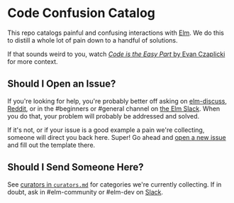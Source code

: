 # Code Confusion Catalog

This repo catalogs painful and confusing interactions with [Elm](http://elm-lang.org/).
We do this to distill a whole lot of pain down to a handful of solutions.

If that sounds weird to you, watch [*Code is the Easy Part* by Evan Czaplicki](https://www.youtube.com/watch?v=DSjbTC-hvqQ&list=PLglJM3BYAMPH2zuz1nbKHQyeawE4SN0Cd&index=1) for more context.

## Should I Open an Issue?

If you're looking for help, you're probably better off asking on [elm-discuss](https://groups.google.com/forum/#!forum/elm-discuss), [Reddit](https://www.reddit.com/r/elm/), or in the #beginners or #general channel on [the Elm Slack](http://elmlang.herokuapp.com/).
When you do that, your problem will probably be addressed and solved.

If it's not, or if your issue is a good example a pain we're collecting, someone will direct you back here.
Super!
Go ahead and [open a new issue](https://github.com/elm-community/code-confusion-catalog/issues/new) and fill out the template there.

## Should I Send Someone Here?

See [curators in `curators.md`](curators.md) for categories we're currently collecting.
If in doubt, ask in #elm-community or #elm-dev on [Slack](http://elmlang.herokuapp.com/).
